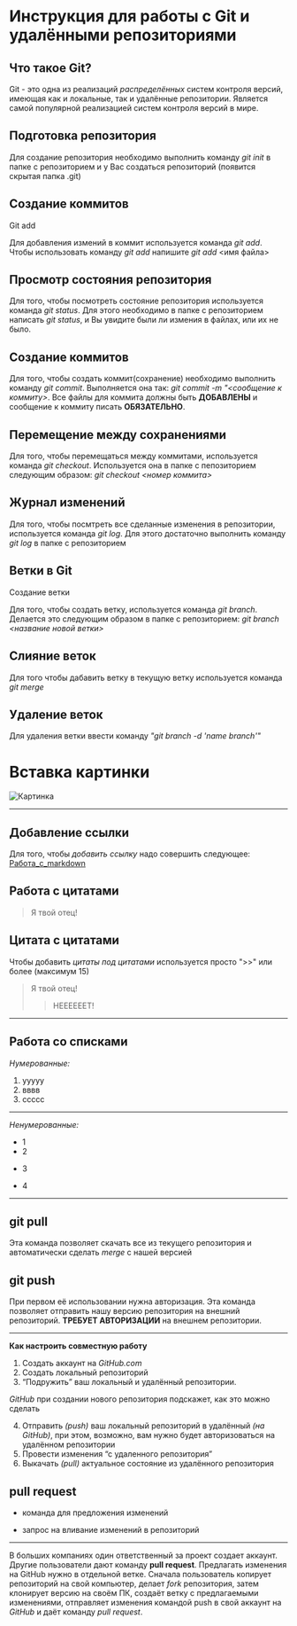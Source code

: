 # Инструкция для работы с Git и удалёнными репозиториями

## Что такое Git?

Git - это одна из реализаций *распределённых* систем контроля версий, имеющая как и локальные, так и удалённые репозитории. Является самой популярной реализацией систем контроля версий в мире.

## Подготовка репозитория
Для создание репозитория необходимо выполнить команду *git init*  в папке с репозиторием и у Вас создаться репозиторий (появится скрытая папка .git)

## Создание коммитов

Git add

Для добавления измений в коммит используется команда *git add*. Чтобы использовать команду *git add* напишите *git add* <имя файла>

## Просмотр состояния репозитория
Для того, чтобы посмотреть состояние репозитория используется команда *git status*. Для этого необходимо в папке с репозиторием написать *git status*, и Вы увидите были ли измения в файлах, или их не было.

## Создание коммитов
Для того, чтобы создать коммит(сохранение) необходимо выполнить команду *git commit*. Выполняется она так: *git commit -m "<сообщение к коммиту>*. Все файлы для коммита должны быть **ДОБАВЛЕНЫ** и сообщение к коммиту писать **ОБЯЗАТЕЛЬНО**.

## Перемещение между сохранениями
Для того, чтобы перемещаться между коммитами, используется команда *git checkout*. Используется она в папке с пепозиторием следующим образом: *git checkout <номер коммита>*

## Журнал изменений
Для того, чтобы посмтреть все сделанные изменения в репозитории, используется команда *git log*. Для этого достаточно выполнить команду *git log* в папке с репозиторием

## Ветки в Git

Создание ветки

Для того, чтобы создать ветку, используется команда *git branch*. Делается это следующим образом в папке с репозиторием: *git branch <название новой ветки>*

## Слияние веток

Для того чтобы дабавить ветку в текущую ветку используется команда *git merge <name branch>*

## Удаление веток
Для удаления ветки ввести команду *"git branch -d 'name branch'"*

# Вставка картинки

![Картинка](https://img.desktopwallpapers.ru/world/pics/wide/1920x1200/ec13dd5a2fb69efdb62c6b349de31e1f.jpg)

___

## Добавление ссылки

Для того, чтобы *добавить ссылку* надо совершить следующее: [Работа_с_markdown](https://yandex.ru/)

## Работа с цитатами

>Я твой отец!

## Цитата с цитатами

Чтобы добавить *цитаты под цитатами* используется просто ">>" или более (максимум 15)

>Я твой отец!
>>НЕЕЕЕЕЕТ!

---

## Работа со списками

*Нумерованные:*

1. ууууу
2. вввв
3. ссссс

---

*Ненумерованные:*

* 1
* 2
+ 3
- 4

---

## git pull

Эта команда позволяет скачать все из текущего репозитория и автоматически сделать *merge* с нашей версией

## git push
При первом её использовании нужна авторизация.
Эта команда позволяет отправить нашу версию репозитория на внешний репозиторий. **ТРЕБУЕТ АВТОРИЗАЦИИ** на внешнем репозитории.

---

**Как настроить совместную работу**

1. Создать аккаунт на *GitHub.com*
2. Создать локальный репозиторий
3. “Подружить” ваш локальный и удалённый репозитории. 
    
*GitHub* при создании нового репозитория подскажет, как это можно сделать
    
4. Отправить *(push)* ваш локальный репозиторий в удалённый *(на GitHub)*, при этом, возможно, вам нужно будет авторизоваться на удалённом репозитории
5. Провести изменения “с удаленного репозитория”
6. Выкачать *(pull)* актуальное состояние из удалённого репозитория

## pull request

- команда для предложения изменений 

- запрос на вливание изменений в репозиторий

---

В больших компаниях один ответственный за проект создает аккаунт. Другие пользователи дают команду **pull request**. Предлагать изменения на GitHub нужно в отдельной ветке. 
Сначала пользователь копирует репозиторий на свой компьютер, делает *fork* репозитория, затем клонирует версию на своём ПК, создаёт ветку с предлагаемыми изменениями, отправляет изменения командой push в свой аккаунт на *GitHub* и даёт команду *pull request*.